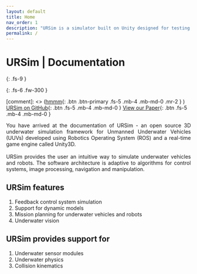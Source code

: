 ```yaml
---
layout: default
title: Home
nav_order: 1
description: "URSim is a simulator built on Unity designed for testing underwater vehicles."
permalink: /
---
```


# URSim | Documentation
{: .fs-9 }


{: .fs-6 .fw-300 }

[comment]: <> ([hmmm](#getting-started){: .btn .btn-primary .fs-5 .mb-4 .mb-md-0 .mr-2 } )
[URSim on GitHub](https://github.com/srmauvsoftware/URSim){: .btn .fs-5 .mb-4 .mb-md-0 }
[View our Paper](https://github.com/srmauvsoftware/URSim/blob/master){: .btn .fs-5 .mb-4 .mb-md-0 }


<div style="text-align: justify"> You have arrived at the documentation of URSim - an open source 3D underwater simulation framework for Unmanned Underwater Vehicles (UUVs) developed using Robotics Operating System (ROS) and a real-time game engine called Unity3D. <br><br>URSim provides the user an intuitive way to simulate underwater vehicles and robots. The software architecture is adaptive to algorithms for control systems, image processing, navigation and manipulation. </div>

## URSim features
1. Feedback control system simulation
2. Support for dynamic models
3. Mission planning for underwater vehicles and robots
4. Underwater vision

## URSim provides support for
1. Underwater sensor modules
2. Underwater physics
3. Collision kinematics





